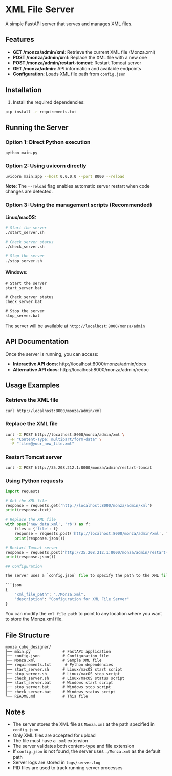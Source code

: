 # XML File Server

A simple FastAPI server that serves and manages XML files.

## Features

- **GET /monza/admin/xml**: Retrieve the current XML file (Monza.xml)
- **POST /monza/admin/xml**: Replace the XML file with a new one
- **POST /monza/admin/restart-tomcat**: Restart Tomcat server
- **GET /monza/admin**: API information and available endpoints
- **Configuration**: Loads XML file path from `config.json`

## Installation

1. Install the required dependencies:
```bash
pip install -r requirements.txt
```

## Running the Server

### Option 1: Direct Python execution
```bash
python main.py
```

### Option 2: Using uvicorn directly
```bash
uvicorn main:app --host 0.0.0.0 --port 8000 --reload
```

**Note**: The `--reload` flag enables automatic server restart when code changes are detected.

### Option 3: Using the management scripts (Recommended)

#### Linux/macOS:
```bash
# Start the server
./start_server.sh

# Check server status
./check_server.sh

# Stop the server
./stop_server.sh
```

#### Windows:
```cmd
# Start the server
start_server.bat

# Check server status
check_server.bat

# Stop the server
stop_server.bat
```

The server will be available at `http://localhost:8000/monza/admin`

## API Documentation

Once the server is running, you can access:
- **Interactive API docs**: http://localhost:8000/monza/admin/docs
- **Alternative API docs**: http://localhost:8000/monza/admin/redoc

## Usage Examples

### Retrieve the XML file
```bash
curl http://localhost:8000/monza/admin/xml
```

### Replace the XML file
```bash
curl -X POST http://localhost:8000/monza/admin/xml \
  -H "Content-Type: multipart/form-data" \
  -F "file=@your_new_file.xml"
```

### Restart Tomcat server
```bash
curl -X POST http://35.208.212.1:8000/monza/admin/restart-tomcat
```

### Using Python requests
```python
import requests

# Get the XML file
response = requests.get('http://localhost:8000/monza/admin/xml')
print(response.text)

# Replace the XML file
with open('new_data.xml', 'rb') as f:
    files = {'file': f}
    response = requests.post('http://localhost:8000/monza/admin/xml', files=files)
    print(response.json())

# Restart Tomcat server
response = requests.post('http://35.208.212.1:8000/monza/admin/restart-tomcat')
print(response.json())

## Configuration

The server uses a `config.json` file to specify the path to the XML file:

```json
{
    "xml_file_path": "./Monza.xml",
    "description": "Configuration for XML File Server"
}
```

You can modify the `xml_file_path` to point to any location where you want to store the Monza.xml file.

## File Structure

```
monza_cube_designer/
├── main.py              # FastAPI application
├── config.json          # Configuration file
├── Monza.xml            # Sample XML file
├── requirements.txt      # Python dependencies
├── start_server.sh      # Linux/macOS start script
├── stop_server.sh       # Linux/macOS stop script
├── check_server.sh      # Linux/macOS status script
├── start_server.bat     # Windows start script
├── stop_server.bat      # Windows stop script
├── check_server.bat     # Windows status script
└── README.md            # This file
```

## Notes

- The server stores the XML file as `Monza.xml` at the path specified in `config.json`
- Only XML files are accepted for upload
- The file must have a `.xml` extension
- The server validates both content-type and file extension
- If `config.json` is not found, the server uses `./Monza.xml` as the default path
- Server logs are stored in `logs/server.log`
- PID files are used to track running server processes 